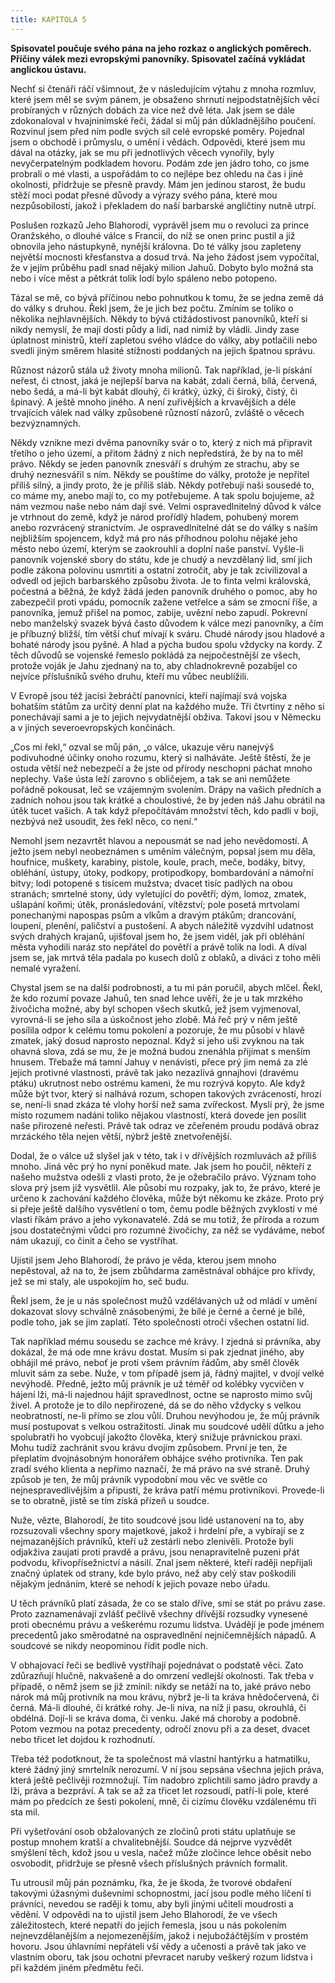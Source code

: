 ```yaml
---
title: KAPITOLA 5
---
```


**Spisovatel poučuje svého pána na jeho rozkaz o anglických poměrech. Příčiny válek mezi evropskými panovníky. Spisovatel začíná vykládat anglickou ústavu.**

Nechť si čtenáři ráčí všimnout, že v následujícím výtahu z mnoha rozmluv, které jsem měl se svým pánem, je obsaženo shrnutí nejpodstatnějších věcí probíraných v různých dobách za více než dvě léta. Jak jsem se dále zdokonaloval v hvajninimské řeči, žádal si můj pán důkladnějšího poučení. Rozvinul jsem před ním podle svých sil celé evropské poměry. Pojednal jsem o obchodě i průmyslu, o umění i vědách. Odpovědi, které jsem mu dával na otázky, jak se mu při jednotlivých věcech vynořily, byly nevyčerpatelným podkladem hovoru. Podám zde jen jádro toho, co jsme probrali o mé vlasti, a uspořádám to co nejlépe bez ohledu na čas i jiné okolnosti, přidržuje se přesně pravdy. Mám jen jedinou starost, že budu stěží moci podat přesné důvody a výrazy svého pána, které mou nezpůsobilostí, jakož i překladem do naší barbarské angličtiny nutně utrpí.

Poslušen rozkazů Jeho Blahorodí, vyprávěl jsem mu o revoluci za prince Oranžského, o dlouhé válce s Francií, do níž se onen princ pustil a již obnovila jeho nástupkyně, nynější královna. Do té války jsou zapleteny největší mocnosti křesťanstva a dosud trvá. Na jeho žádost jsem vypočítal, že v jejím průběhu padl snad nějaký milion Jahuů. Dobyto bylo možná sta nebo i více měst a pětkrát tolik lodí bylo spáleno nebo potopeno.

Tázal se mě, co bývá příčinou nebo pohnutkou k tomu, že se jedna země dá do války s druhou. Řekl jsem, že je jich bez počtu. Zmíním se toliko o několika nejhlavnějších. Někdy to bývá ctižádostivost panovníků, kteří si nikdy nemyslí, že mají dosti půdy a lidí, nad nimiž by vládli. Jindy zase úplatnost ministrů, kteří zapletou svého vládce do války, aby potlačili nebo svedli jiným směrem hlasité stížnosti poddaných na jejich špatnou správu.

Různost názorů stála už životy mnoha milionů. Tak například, je-li pískání neřest, či ctnost, jaká je nejlepší barva na kabát, zdali černá, bílá, červená, nebo šedá, a má-li být kabát dlouhý, či krátký, úzký, či široký, čistý, či špinavý. A ještě mnoho jiného. A není zuřivějších a krvavějších a déle trvajících válek nad války způsobené růzností názorů, zvláště o věcech bezvýznamných.

Někdy vznikne mezi dvěma panovníky svár o to, který z nich má připravit třetího o jeho území, a přitom žádný z nich nepředstírá, že by na to měl právo. Někdy se jeden panovník znesváří s druhým ze strachu, aby se druhý neznesvářil s ním. Někdy se pouštíme do války, protože je nepřítel příliš silný, a jindy proto, že je příliš sláb. Někdy potřebují naši sousedé to, co máme my, anebo mají to, co my potřebujeme. A tak spolu bojujeme, až nám vezmou naše nebo nám dají své. Velmi ospravedlnitelný důvod k válce je vtrhnout do země, když je národ prořídlý hladem, pohubený morem anebo rozvrácený stranictvím. Je ospravedlnitelné dát se do války s naším nejbližším spojencem, když má pro nás příhodnou polohu nějaké jeho město nebo území, kterým se zaokrouhlí a doplní naše panství. Vyšle-li panovník vojenské sbory do státu, kde je chudý a nevzdělaný lid, smí jich podle zákona polovinu usmrtiti a ostatní zotročit, aby je tak zcivilizoval a odvedl od jejich barbarského způsobu života. Je to finta velmi královská, počestná a běžná, že když žádá jeden panovník druhého o pomoc, aby ho zabezpečil proti vpádu, pomocník zažene vetřelce a sám se zmocní říše, a panovníka, jemuž přišel na pomoc, zabije, uvězní nebo zapudí. Pokrevní nebo manželský svazek bývá často důvodem k válce mezi panovníky, a čím je příbuzný bližší, tím větší chuť mívají k sváru. Chudé národy jsou hladové a bohaté národy jsou pyšné. A hlad a pýcha budou spolu vždycky na kordy. Z těch důvodů se vojenské řemeslo pokládá za nejpočestnější ze všech, protože voják je Jahu zjednaný na to, aby chladnokrevně pozabíjel co nejvíce příslušníků svého druhu, kteří mu vůbec neublížili.

V Evropě jsou též jacísi žebráčtí panovníci, kteří najímají svá vojska bohatším státům za určitý denní plat na každého muže. Tři čtvrtiny z něho si ponechávají sami a je to jejich nejvydatnější obživa. Takoví jsou v Německu a v jiných severoevropských končinách.

„Cos mi řekl,“ ozval se můj pán, „o válce, ukazuje věru nanejvýš podivuhodné účinky onoho rozumu, který si nalháváte. Ještě štěstí, že je ostuda větší než nebezpečí a že jste od přírody neschopni páchat mnoho neplechy. Vaše ústa leží zarovno s obličejem, a tak se ani nemůžete pořádně pokousat, leč se vzájemným svolením. Drápy na vašich předních a zadních nohou jsou tak krátké a choulostivé, že by jeden náš Jahu obrátil na útěk tucet vašich. A tak když přepočítávám množství těch, kdo padli v boji, nezbývá než usoudit, žes řekl něco, co není.“

Nemohl jsem nezavrtět hlavou a nepousmát se nad jeho nevědomostí. A ježto jsem nebyl neobeznámen s uměním válečným, popsal jsem mu děla, houfnice, muškety, karabiny, pistole, koule, prach, meče, bodáky, bitvy, obléhání, ústupy, útoky, podkopy, protipodkopy, bombardování a námořní bitvy; lodi potopené s tisícem mužstva; dvacet tisíc padlých na obou stranách; smrtelné stony, údy vyletující do povětří; dým, lomoz, zmatek, ušlapání koňmi; útěk, pronásledování, vítězství; pole posetá mrtvolami ponechanými napospas psům a vlkům a dravým ptákům; drancování, loupení, plenění, paličství a pustošení. A abych náležitě vyzdvihl udatnost svých drahých krajanů, ujišťoval jsem ho, že jsem viděl, jak při obléhání města vyhodili naráz sto nepřátel do povětří a právě tolik na lodi. A díval jsem se, jak mrtvá těla padala po kusech dolů z oblaků, a diváci z toho měli nemalé vyražení.

Chystal jsem se na další podrobnosti, a tu mi pán poručil, abych mlčel. Řekl, že kdo rozumí povaze Jahuů, ten snad lehce uvěří, že je u tak mrzkého živočicha možné, aby byl schopen všech skutků, jež jsem vyjmenoval, vyrovná-li se jeho síla a úskočnost jeho zlobě. Má řeč prý v něm ještě posílila odpor k celému tomu pokolení a pozoruje, že mu působí v hlavě zmatek, jaký dosud naprosto nepoznal. Když si jeho uši zvyknou na tak ohavná slova, zdá se mu, že je možná budou znenáhla přijímat s menším hnusem. Třebaže má tamní Jahuy v nenávisti, přece prý jim nemá za zlé jejich protivné vlastnosti, právě tak jako nezazlívá gnnajhovi (dravému ptáku) ukrutnost nebo ostrému kameni, že mu rozrývá kopyto. Ale když může být tvor, který si nalhává rozum, schopen takových zvráceností, hrozí se, není-li snad zkáza té vlohy horší než sama zvířeckost. Myslí prý, že jsme místo rozumem nadáni toliko nějakou vlastností, která dovede jen posílit naše přirozené neřesti. Právě tak odraz ve zčeřeném proudu podává obraz mrzáckého těla nejen větší, nýbrž ještě znetvořenější.

Dodal, že o válce už slyšel jak v této, tak i v dřívějších rozmluvách až příliš mnoho. Jiná věc prý ho nyní poněkud mate. Jak jsem ho poučil, někteří z našeho mužstva odešli z vlasti proto, že je ožebračilo právo. Význam toho slova prý jsem již vysvětlil. Ale působí mu rozpaky, jak to, že právo, které je určeno k zachování každého člověka, může být někomu ke zkáze. Proto prý si přeje ještě dalšího vysvětlení o tom, čemu podle běžných zvyklostí v mé vlasti říkám právo a jeho vykonavatelé. Zdá se mu totiž, že příroda a rozum jsou dostatečnými vůdci pro rozumné živočichy, za něž se vydáváme, neboť nám ukazují, co činit a čeho se vystříhat.

Ujistil jsem Jeho Blahorodí, že právo je věda, kterou jsem mnoho nepěstoval, až na to, že jsem zbůhdarma zaměstnával obhájce pro křivdy, jež se mi staly, ale uspokojím ho, seč budu.

Řekl jsem, že je u nás společnost mužů vzdělávaných už od mládí v umění dokazovat slovy schválně znásobenými, že bílé je černé a černé je bílé, podle toho, jak se jim zaplatí. Této společnosti otročí všechen ostatní lid.

Tak například mému sousedu se zachce mé krávy. I zjedná si právníka, aby dokázal, že má ode mne krávu dostat. Musím si pak zjednat jiného, aby obhájil mé právo, neboť je proti všem právním řádům, aby směl člověk mluvit sám za sebe. Nuže, v tom případě jsem já, řádný majitel, v dvojí velké nevýhodě. Předně, ježto můj právník je už téměř od kolébky vycvičen v hájení lži, má-li najednou hájit spravedlnost, octne se naprosto mimo svůj živel. A protože je to dílo nepřirozené, dá se do něho vždycky s velkou neobratností, ne-li přímo se zlou vůlí. Druhou nevýhodou je, že můj právník musí postupovat s velkou ostražitostí. Jinak mu soudcové udělí důtku a jeho spolubratři ho vyobcují jakožto člověka, který snižuje právnickou praxi. Mohu tudíž zachránit svou krávu dvojím způsobem. První je ten, že přeplatím dvojnásobným honorářem obhájce svého protivníka. Ten pak zradí svého klienta a nepřímo naznačí, že má právo na své straně. Druhý způsob je ten, že můj právník vypodobní mou věc ve světle co nejnespravedlivějším a připustí, že kráva patří mému protivníkovi. Provede-li se to obratně, jistě se tím získá přízeň u soudce.

Nuže, vězte, Blahorodí, že tito soudcové jsou lidé ustanovení na to, aby rozsuzovali všechny spory majetkové, jakož i hrdelní pře, a vybírají se z nejmazanějších právníků, kteří už zestárli nebo zlenivěli. Protože byli odjakživa zaujati proti pravdě a právu, jsou nenapravitelně puzeni přát podvodu, křivopřísežnictví a násilí. Znal jsem některé, kteří raději nepřijali značný úplatek od strany, kde bylo právo, než aby celý stav poškodili nějakým jednáním, které se nehodí k jejich povaze nebo úřadu.

U těch právníků platí zásada, že co se stalo dříve, smí se stát po právu zase. Proto zaznamenávají zvlášť pečlivě všechny dřívější rozsudky vynesené proti obecnému právu a veškerému rozumu lidstva. Uvádějí je pode jménem precedentů jako směrodatné na ospravedlnění nejničemnějších nápadů. A soudcové se nikdy neopominou řídit podle nich.

V obhajovací řeči se bedlivě vystříhají pojednávat o podstatě věci. Zato zdůrazňují hlučně, nakvašeně a do omrzení vedlejší okolnosti. Tak třeba v případě, o němž jsem se již zmínil: nikdy se netáží na to, jaké právo nebo nárok má můj protivník na mou krávu, nýbrž je-li ta kráva hnědočervená, či černá. Má-li dlouhé, či krátké rohy. Je-li niva, na níž ji pasu, okrouhlá, či obdélná. Dojí-li se kráva doma, či venku. Jaké má choroby a podobně. Potom vezmou na potaz precedenty, odročí znovu při a za deset, dvacet nebo třicet let dojdou k rozhodnutí.

Třeba též podotknout, že ta společnost má vlastní hantýrku a hatmatilku, které žádný jiný smrtelník nerozumí. V ní jsou sepsána všechna jejich práva, která ještě pečlivěji rozmnožují. Tím nadobro zplichtili samo jádro pravdy a lži, práva a bezpráví. A tak se až za třicet let rozsoudí, patří-li pole, které mám po předcích ze šesti pokolení, mně, či cizímu člověku vzdálenému tři sta mil.

Při vyšetřování osob obžalovaných ze zločinů proti státu uplatňuje se postup mnohem kratší a chvalitebnější. Soudce dá nejprve vyzvědět smýšlení těch, kdož jsou u vesla, načež může zločince lehce oběsit nebo osvobodit, přidržuje se přesně všech příslušných právních formalit.

Tu utrousil můj pán poznámku, řka, že je škoda, že tvorové obdaření takovými úžasnými duševními schopnostmi, jací jsou podle mého líčení ti právníci, nevedou se raději k tomu, aby byli jinými učiteli moudrosti a vědění. V odpovědi na to ujistil jsem Jeho Blahorodí, že ve všech záležitostech, které nepatří do jejich řemesla, jsou u nás pokolením nejnevzdělanějším a nejomezenějším, jakož i nejubožáčtějším v prostém hovoru. Jsou úhlavními nepřáteli vší vědy a učenosti a právě tak jako ve vlastním oboru, tak jsou ochotni převracet naruby veškerý rozum lidstva i při každém jiném předmětu řeči.
